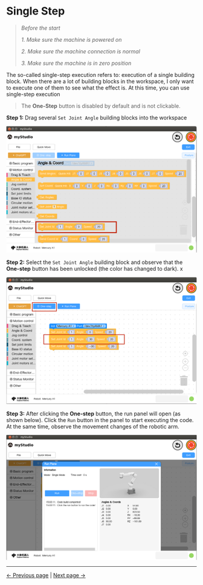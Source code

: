 # Single Step
> *Before the start*
>
>  *1. Make sure the machine is powered on*
>
>  *2. Make sure the machine connection is normal*
>
>  *3. Make sure the machine is in zero position*

The so-called single-step execution refers to: execution of a single building block. When there are a lot of building blocks in the workspace, I only want to execute one of them to see what the effect is. At this time, you can use single-step execution

> The **One-Step** button is disabled by default and is not clickable.



**Step 1:** Drag several `Set Joint Angle` building blocks into the workspace

<img src="..\resources\1-blockly\images\singleStep\send_angle.png" style="zoom:80%;" />



**Step 2:** Select the `Set Joint Angle` building block and observe that the **One-step** button has been unlocked (the color has changed to dark).  x

<img src="..\resources\1-blockly\images\singleStep\select.png" style="zoom:80%;" />



**Step 3:** After clicking the **One-step** button, the run panel will open (as shown below). Click the `Run` button in the panel to start executing the code. At the same time, observe the movement changes of the robotic arm.

<img src="..\resources\1-blockly\images\singleStep\run_plane.png" style="zoom:80%;" />






---

[← Previous page](./7-chatGPT.md) | [Next page →](./9-program.md)



